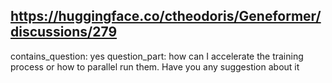 ## https://huggingface.co/ctheodoris/Geneformer/discussions/279

contains_question: yes
question_part: how can I accelerate the training process or how to parallel run them. Have you any suggestion about it